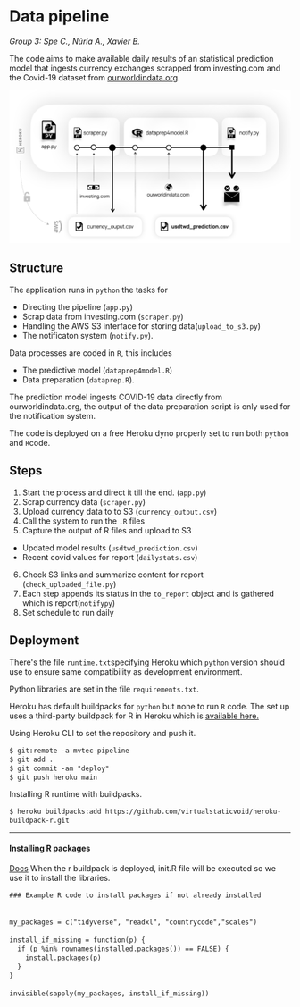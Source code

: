# Data pipeline

*Group 3: Spe C., Núria A., Xavier B.*

The code aims to make available daily results of an statistical prediction model that ingests currency exchanges scrapped from investing.com and the Covid-19 dataset from [ourworldindata.org](http://ourworldindata.org).

![Pipeline flow diagram](pipeline_diagram.png)

## Structure
The application runs in `python` the tasks for
 - Directing the pipeline (`app.py`) 
 - Scrap data from investing.com (`scraper.py`)
 - Handling the AWS S3 interface for storing data(`upload_to_s3.py`) 
 - The notificaton system (`notify.py`). 

Data processes are coded in `R`, this includes
 -  The predictive model (`dataprep4model.R`)
 -  Data preparation (`dataprep.R`).

The prediction model ingests COVID-19 data directly from ourworldindata.org, the output of the data preparation script is only used for the notification system.

The code is deployed on a free Heroku dyno properly set to run both `python` and `R`code.

## Steps 
1. Start the process and direct it till the end. (`app.py`)
2. Scrap currency data (`scraper.py`)
3. Upload currency data to to S3 (`currency_output.csv`)
4. Call the system to run the `.R` files
5. Capture the output of R files and upload to S3 
  - Updated model results (`usdtwd_prediction.csv`)
  - Recent covid values for report (`dailystats.csv`)
6. Check S3 links and summarize content for report (`check_uploaded_file.py`)
7. Each step appends its status in the `to_report` object and is gathered  which is  report(`notifypy`)
8. Set schedule to run daily

## Deployment
There's the file `runtime.txt`specifying Heroku which `python` version should use to ensure same compatibility as development environment. 

Python libraries are set in the file `requirements.txt`.

Heroku has default buildpacks for `python` but none to run `R` code. The set up uses a third-party buildpack for R in Heroku which is [available here.](https://github.com/virtualstaticvoid/heroku-buildpack-r) 

Using Heroku CLI to set the repository and push it. 
```
$ git:remote -a mvtec-pipeline
$ git add .
$ git commit -am "deploy"
$ git push heroku main
```
Installing R runtime with buildpacks.
```
$ heroku buildpacks:add https://github.com/virtualstaticvoid/heroku-buildpack-r.git
```
---- 
#### Installing R packages
[Docs](https://github.com/virtualstaticvoid/heroku-buildpack-r)
When the r buildpack is deployed, init.R file will be executed so we use it to install the libraries. 

```
### Example R code to install packages if not already installed


my_packages = c("tidyverse", "readxl", "countrycode","scales")

install_if_missing = function(p) {
  if (p %in% rownames(installed.packages()) == FALSE) {
    install.packages(p)
  }
}

invisible(sapply(my_packages, install_if_missing))
```

